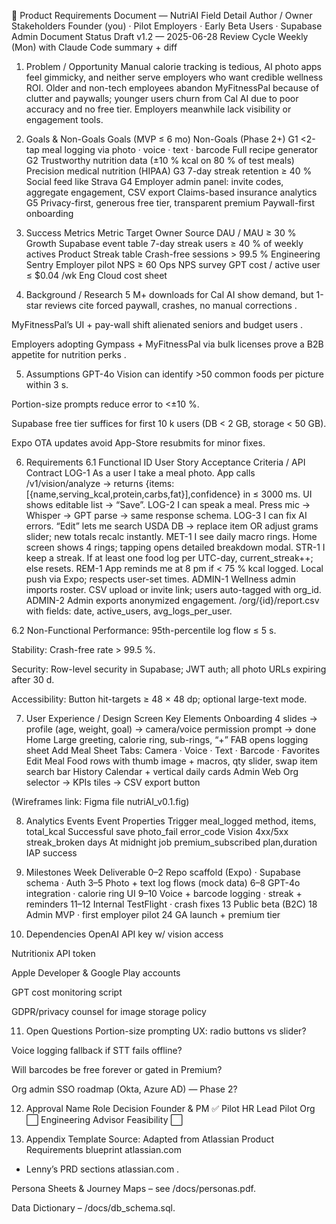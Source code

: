 📄 Product Requirements Document — NutriAI
Field	Detail
Author / Owner	<Your Name>
Stakeholders	Founder (you) · Pilot Employers · Early Beta Users · Supabase Admin
Document Status	Draft v1.2 — 2025-06-28
Review Cycle	Weekly (Mon) with Claude Code summary + diff

1. Problem / Opportunity
Manual calorie tracking is tedious, AI photo apps feel gimmicky, and neither serve employers who want credible wellness ROI.
Older and non-tech employees abandon MyFitnessPal because of clutter and paywalls; younger users churn from Cal AI due to poor accuracy and no free tier. Employers meanwhile lack visibility or engagement tools.

2. Goals & Non-Goals
Goals (MVP ≤ 6 mo)	Non-Goals (Phase 2+)
G1	<2-tap meal logging via photo · voice · text · barcode	Full recipe generator
G2	Trustworthy nutrition data (±10 % kcal on 80 % of test meals)	Precision medical nutrition (HIPAA)
G3	7-day streak retention ≥ 40 %	Social feed like Strava
G4	Employer admin panel: invite codes, aggregate engagement, CSV export	Claims-based insurance analytics
G5	Privacy-first, generous free tier, transparent premium	Paywall-first onboarding

3. Success Metrics
Metric	Target	Owner	Source
DAU / MAU	≥ 30 %	Growth	Supabase event table
7-day streak users	≥ 40 % of weekly actives	Product	Streak table
Crash-free sessions	> 99.5 %	Engineering	Sentry
Employer pilot NPS	≥ 60	Ops	NPS survey
GPT cost / active user	≤ $0.04 /wk	Eng	Cloud cost sheet

4. Background / Research
5 M+ downloads for Cal AI show demand, but 1-star reviews cite forced paywall, crashes, no manual corrections .

MyFitnessPal’s UI + pay-wall shift alienated seniors and budget users .

Employers adopting Gympass + MyFitnessPal via bulk licenses prove a B2B appetite for nutrition perks .

5. Assumptions
GPT-4o Vision can identify >50 common foods per picture within 3 s.

Portion-size prompts reduce error to <±10 %.

Supabase free tier suffices for first 10 k users (DB < 2 GB, storage < 50 GB).

Expo OTA updates avoid App-Store resubmits for minor fixes.

6. Requirements
6.1 Functional
ID	User Story	Acceptance Criteria / API Contract
LOG-1	As a user I take a meal photo.	App calls /v1/vision/analyze → returns {items:[{name,serving_kcal,protein,carbs,fat}],confidence} in ≤ 3000 ms. UI shows editable list → “Save”.
LOG-2	I can speak a meal.	Press mic → Whisper → GPT parse → same response schema.
LOG-3	I can fix AI errors.	“Edit” lets me search USDA DB → replace item OR adjust grams slider; new totals recalc instantly.
MET-1	I see daily macro rings.	Home screen shows 4 rings; tapping opens detailed breakdown modal.
STR-1	I keep a streak.	If at least one food log per UTC-day, current_streak++; else resets.
REM-1	App reminds me at 8 pm if < 75 % kcal logged.	Local push via Expo; respects user-set times.
ADMIN-1	Wellness admin imports roster.	CSV upload or invite link; users auto-tagged with org_id.
ADMIN-2	Admin exports anonymized engagement.	/org/{id}/report.csv with fields: date, active_users, avg_logs_per_user.

6.2 Non-Functional
Performance: 95th-percentile log flow ≤ 5 s.

Stability: Crash-free rate > 99.5 %.

Security: Row-level security in Supabase; JWT auth; all photo URLs expiring after 30 d.

Accessibility: Button hit-targets ≥ 48 × 48 dp; optional large-text mode.

7. User Experience / Design
Screen	Key Elements
Onboarding	4 slides → profile (age, weight, goal) → camera/voice permission prompt → done
Home	Large greeting, calorie ring, sub-rings, “+” FAB opens logging sheet
Add Meal Sheet	Tabs: Camera · Voice · Text · Barcode · Favorites
Edit Meal	Food rows with thumb image + macros, qty slider, swap item search bar
History	Calendar + vertical daily cards
Admin Web	Org selector → KPIs tiles → CSV export button

(Wireframes link: Figma file nutriAI_v0.1.fig)

8. Analytics Events
Event	Properties	Trigger
meal_logged	method, items, total_kcal	Successful save
photo_fail	error_code	Vision 4xx/5xx
streak_broken	days	At midnight job
premium_subscribed	plan,duration	IAP success

9. Milestones
Week	Deliverable
0–2	Repo scaffold (Expo) · Supabase schema · Auth
3–5	Photo + text log flows (mock data)
6–8	GPT-4o integration · calorie ring UI
9–10	Voice + barcode logging · streak + reminders
11–12	Internal TestFlight · crash fixes
13	Public beta (B2C)
18	Admin MVP · first employer pilot
24	GA launch + premium tier

10. Dependencies
OpenAI API key w/ vision access

Nutritionix API token

Apple Developer & Google Play accounts

GPT cost monitoring script

GDPR/privacy counsel for image storage policy

11. Open Questions
Portion-size prompting UX: radio buttons vs slider?

Voice logging fallback if STT fails offline?

Will barcodes be free forever or gated in Premium?

Org admin SSO roadmap (Okta, Azure AD) — Phase 2?

12. Approval
Name	Role	Decision
<Your Name>	Founder & PM	✅
Pilot HR Lead	Pilot Org	⬜
Engineering Advisor	Feasibility	⬜

13. Appendix
Template Source: Adapted from Atlassian Product Requirements blueprint 
atlassian.com
 + Lenny’s PRD sections 
atlassian.com
.

Persona Sheets & Journey Maps – see /docs/personas.pdf.

Data Dictionary – /docs/db_schema.sql.

